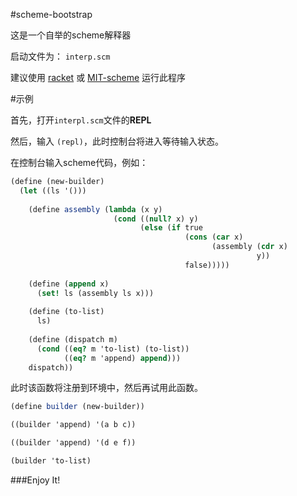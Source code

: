 #scheme-bootstrap

这是一个自举的scheme解释器

启动文件为： `interp.scm`

建议使用 [racket](http://racket-lang.org/) 或 [MIT-scheme](http://www.gnu.org/software/mit-scheme/) 运行此程序


#示例

首先，打开`interpl.scm`文件的**REPL**

然后，输入 `(repl)`，此时控制台将进入等待输入状态。

在控制台输入scheme代码，例如：

```scheme
(define (new-builder)
  (let ((ls '()))
    
    (define assembly (lambda (x y)
                       (cond ((null? x) y)
                             (else (if true
                                       (cons (car x)
                                             (assembly (cdr x)
                                                       y))
                                       false)))))
    
    (define (append x)
      (set! ls (assembly ls x)))
    
    (define (to-list)
      ls)
    
    (define (dispatch m)
      (cond ((eq? m 'to-list) (to-list))
            ((eq? m 'append) append)))
    dispatch))
```

此时该函数将注册到环境中，然后再试用此函数。

```scheme
(define builder (new-builder))

((builder 'append) '(a b c))

((builder 'append) '(d e f))

(builder 'to-list)
```

###Enjoy It!

